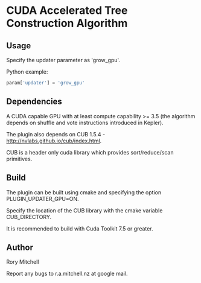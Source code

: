 # CUDA Accelerated Tree Construction Algorithm

## Usage
Specify the updater parameter as 'grow_gpu'. 

Python example:
```python
param['updater'] = 'grow_gpu'
```

## Dependencies
A CUDA capable GPU with at least compute capability >= 3.5 (the algorithm depends on shuffle and vote instructions introduced in Kepler).

The plugin also depends on CUB 1.5.4 - http://nvlabs.github.io/cub/index.html.

CUB is a header only cuda library which provides sort/reduce/scan primitives.


## Build
The plugin can be built using cmake and specifying the option PLUGIN_UPDATER_GPU=ON.

Specify the location of the CUB library with the cmake variable CUB_DIRECTORY.

It is recommended to build with Cuda Toolkit 7.5 or greater.

## Author
Rory Mitchell 

Report any bugs to r.a.mitchell.nz at google mail.


